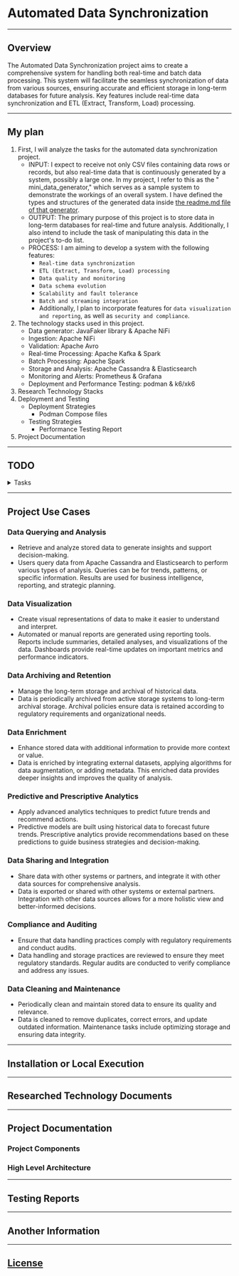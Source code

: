 # Automated Data Synchronization

---

## Overview

The Automated Data Synchronization project aims to create a comprehensive system for handling both real-time and batch
data processing. This system will facilitate the seamless synchronization of data from various sources, ensuring
accurate and efficient storage in long-term databases for future analysis. Key features include real-time data
synchronization and ETL (Extract, Transform, Load) processing.

---

## My plan

1. First, I will analyze the tasks for the automated data synchronization project.
    - INPUT: I expect to receive not only CSV files containing data rows or records, but also real-time data that is
      continuously generated by a system, possibly a large one. In my project, I refer to this as the "
      mini_data_generator," which serves as a sample system to demonstrate the workings of an overall system. I have
      defined the types and structures of the generated data
      inside [the readme.md file of that generator](./mini_data_generator/readme.md).
    - OUTPUT: The primary purpose of this project is to store data in long-term databases for real-time and future
      analysis. Additionally, I also intend to include the task of manipulating this data in the project's to-do list.
    - PROCESS: I am aiming to develop a system with the following features:
        - `Real-time data synchronization`
        - `ETL (Extract, Transform, Load) processing`
        - `Data quality and monitoring`
        - `Data schema evolution`
        - `Scalability and fault tolerance`
        - `Batch and streaming integration`
        - Additionally, I plan to incorporate features for `data visualization and reporting`, as well as
          `security and compliance`.
2. The technology stacks used in this project.
    - Data generator: JavaFaker library & Apache NiFi
    - Ingestion: Apache NiFi
    - Validation: Apache Avro
    - Real-time Processing: Apache Kafka & Spark
    - Batch Processing: Apache Spark
    - Storage and Analysis: Apache Cassandra & Elasticsearch
    - Monitoring and Alerts: Prometheus & Grafana
    - Deployment and Performance Testing: podman & k6/xk6
3. Research Technology Stacks
4. Deployment and Testing
    - Deployment Strategies
        - Podman Compose files
    - Testing Strategies
        - Performance Testing Report
5. Project Documentation

---

## TODO

<details>
 <summary>Tasks</summary>

- [x] `dsa-000`: Init Project with readme, module & folder structures, etc.
- [ ] `dsa-001`: Readme & Document Update job
- [ ] `dsa-002`: Data Generator Design
- [ ] `dsa-003`: Data Synchronization Deign
- [ ] `dsa-004`: Data Check Design
- [ ] `dsa-005`: Config Central Design
- [ ] `dsa-006`: Gateway Design

</details>



---

## Project Use Cases

### Data Querying and Analysis

- Retrieve and analyze stored data to generate insights and support decision-making.
- Users query data from Apache Cassandra and Elasticsearch to perform various types of analysis. Queries can be for
  trends, patterns, or specific information. Results are used for business intelligence, reporting, and strategic
  planning.

### Data Visualization

- Create visual representations of data to make it easier to understand and interpret.
- Automated or manual reports are generated using reporting tools. Reports include summaries, detailed analyses, and
  visualizations of the data. Dashboards provide real-time updates on important metrics and performance indicators.

### Data Archiving and Retention

- Manage the long-term storage and archival of historical data.
- Data is periodically archived from active storage systems to long-term archival storage. Archival policies ensure data
  is retained according to regulatory requirements and organizational needs.

### Data Enrichment

- Enhance stored data with additional information to provide more context or value.
- Data is enriched by integrating external datasets, applying algorithms for data augmentation, or adding metadata. This
  enriched data provides deeper insights and improves the quality of analysis.

### Predictive and Prescriptive Analytics

- Apply advanced analytics techniques to predict future trends and recommend actions.
- Predictive models are built using historical data to forecast future trends. Prescriptive analytics provide
  recommendations based on these predictions to guide business strategies and decision-making.

### Data Sharing and Integration

- Share data with other systems or partners, and integrate it with other data sources for comprehensive analysis.
- Data is exported or shared with other systems or external partners. Integration with other data sources allows for a
  more holistic view and better-informed decisions.

### Compliance and Auditing

- Ensure that data handling practices comply with regulatory requirements and conduct audits.
- Data handling and storage practices are reviewed to ensure they meet regulatory standards. Regular audits are
  conducted to verify compliance and address any issues.

### Data Cleaning and Maintenance

- Periodically clean and maintain stored data to ensure its quality and relevance.
- Data is cleaned to remove duplicates, correct errors, and update outdated information. Maintenance tasks include
  optimizing storage and ensuring data integrity.

---

## Installation or Local Execution

---

## Researched Technology Documents

---

## Project Documentation

### Project Components

### High Level Architecture

---

## Testing Reports

---

## Another Information

---

## [License](LICENSE)


